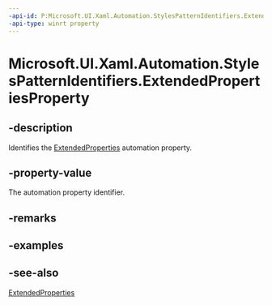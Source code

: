 ```yaml
---
-api-id: P:Microsoft.UI.Xaml.Automation.StylesPatternIdentifiers.ExtendedPropertiesProperty
-api-type: winrt property
---
```


<!-- Property syntax
public Windows.UI.Xaml.Automation.AutomationProperty ExtendedPropertiesProperty { get; }
-->

# Microsoft.UI.Xaml.Automation.StylesPatternIdentifiers.ExtendedPropertiesProperty

## -description
Identifies the [ExtendedProperties](../microsoft.ui.xaml.automation.provider/istylesprovider_extendedproperties.md) automation property.

## -property-value
The automation property identifier.

## -remarks

## -examples

## -see-also
[ExtendedProperties](../microsoft.ui.xaml.automation.provider/istylesprovider_extendedproperties.md)
